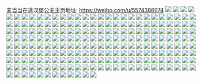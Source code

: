 麦当当在逃汉堡公主主页地址: https://weibo.com/u/5574388974 
![](https://wx4.sinaimg.cn/mw2000/0065fzdAly1h9irn8w8xtj30ug14ldro.jpg) 
![](https://wx4.sinaimg.cn/mw2000/0065fzdAly1h9irn85wn4j31sc2dsb29.jpg) 
![](https://wx4.sinaimg.cn/mw2000/0065fzdAly1h9irnajovkj31pi2dr7wh.jpg) 
![](https://wx4.sinaimg.cn/mw2000/0065fzdAly1h9irndhzr3j32c0340u0y.jpg) 
![](https://wx4.sinaimg.cn/mw2000/0065fzdAly1h96xp3h7k2j30yi0xhwkd.jpg) 
![](https://wx4.sinaimg.cn/mw2000/0065fzdAly1h94kw5hegdj31sc2ds7wi.jpg) 
![](https://wx4.sinaimg.cn/mw2000/0065fzdAly1h93i43r23nj30yi1pcak3.jpg) 
![](https://wx4.sinaimg.cn/mw2000/0065fzdAly1h9332r04f0j30yi22o1kx.jpg) 
![](https://wx4.sinaimg.cn/mw2000/0065fzdAly1h9332py6m1j30yi22otx5.jpg) 
![](https://wx4.sinaimg.cn/mw2000/0065fzdAly1h8wk0ss5axj30yi0mun2j.jpg) 
![](https://wx4.sinaimg.cn/mw2000/0065fzdAly1h8t8o61lv6j30yi22o1kx.jpg) 
![](https://wx4.sinaimg.cn/mw2000/0065fzdAly1h8qu4d3x3uj30yi22oq91.jpg) 
![](https://wx4.sinaimg.cn/mw2000/0065fzdAly1h8pptvjww4j31hb2mr4qp.jpg) 
![](https://wx4.sinaimg.cn/mw2000/0065fzdAly1h8pptw4y3yj30tn1sw4fk.jpg) 
![](https://wx4.sinaimg.cn/mw2000/0065fzdAly1h8pptwn14ij30tu1h17ou.jpg) 
![](https://wx4.sinaimg.cn/mw2000/0065fzdAly1h8pptx7h3cj31qf3324qq.jpg) 
![](https://wx4.sinaimg.cn/mw2000/0065fzdAly1h8pptxo3zkj31q932nb29.jpg) 
![](https://wx4.sinaimg.cn/mw2000/0065fzdAly1h8pptsad3dj31r0340e82.jpg) 
![](https://wx4.sinaimg.cn/mw2000/0065fzdAly1h8kriwyggrj30sg0lm40u.jpg) 
![](https://wx4.sinaimg.cn/mw2000/0065fzdAly1h8arawzlisj32c0340b2a.jpg) 
![](https://wx4.sinaimg.cn/mw2000/0065fzdAly1h8aray023tj32au32gnpe.jpg) 
![](https://wx4.sinaimg.cn/mw2000/0065fzdAly1h8arb82rrrj33402c0kjn.jpg) 
![](https://wx4.sinaimg.cn/mw2000/0065fzdAly1h8arb27ifkj32c0340x6q.jpg) 
![](https://wx4.sinaimg.cn/mw2000/0065fzdAly1h8arb5ytwij32c03404qs.jpg) 
![](https://wx4.sinaimg.cn/mw2000/0065fzdAly1h8arauyvnaj328q2znhdv.jpg) 
![](https://wx4.sinaimg.cn/mw2000/0065fzdAly1h8arba4z1xj32c0340npe.jpg) 
![](https://wx4.sinaimg.cn/mw2000/0065fzdAly1h8arbc1kdkj32c0340hdu.jpg) 
![](https://wx4.sinaimg.cn/mw2000/0065fzdAly1h8arbclsugj315o1q5qeh.jpg) 
![](https://wx4.sinaimg.cn/mw2000/0065fzdAly1h7yywyg7nkj30yi0ssag4.jpg) 
![](https://wx4.sinaimg.cn/mw2000/0065fzdAly1h7wevpx1hdj315o226k7w.jpg) 
![](https://wx4.sinaimg.cn/mw2000/0065fzdAly1h7wets6u4ij315o13jdp9.jpg) 
![](https://wx4.sinaimg.cn/mw2000/0065fzdAly1h7wcnnan3ej30u00u078t.jpg) 
![](https://wx4.sinaimg.cn/mw2000/0065fzdAly1h7ryjgi17jj30u00u07e5.jpg) 
![](https://wx4.sinaimg.cn/mw2000/0065fzdAly1h7ryknhgd6j30u00u07d8.jpg) 
![](https://wx4.sinaimg.cn/mw2000/0065fzdAly1h7gt2d0ix2j31yq1yqb29.jpg) 
![](https://wx4.sinaimg.cn/mw2000/0065fzdAly1h7c0184om7j30u01hctf8.jpg) 
![](https://wx4.sinaimg.cn/mw2000/0065fzdAly1h76dlghl4xj315o2et7wh.jpg) 
![](https://wx4.sinaimg.cn/mw2000/0065fzdAly1h6y3cmebjcj30u01hcn2v.jpg) 
![](https://wx4.sinaimg.cn/mw2000/0065fzdAly1h6y3cneb1dj315o2bcx6p.jpg) 
![](https://wx4.sinaimg.cn/mw2000/0065fzdAly1h6ja072lc7j30sg0sgq5k.jpg) 
![](https://wx4.sinaimg.cn/mw2000/0065fzdAly1h6ffsuoeuqj32c0340qv6.jpg) 
![](https://wx4.sinaimg.cn/mw2000/0065fzdAly1h69vvgr6hij31s035sq91.jpg) 
![](https://wx4.sinaimg.cn/mw2000/0065fzdAly1h61t89lxazj315o0ql750.jpg) 
![](https://wx4.sinaimg.cn/mw2000/0065fzdAly1h5z5d1lu1fj31eq1eqkb9.jpg) 
![](https://wx4.sinaimg.cn/mw2000/0065fzdAly1h5yd23qki6j31hc0u0wjt.jpg) 
![](https://wx4.sinaimg.cn/mw2000/0065fzdAly1h5s3zk3iuhj30u01hcn9k.jpg) 
![](https://wx4.sinaimg.cn/mw2000/0065fzdAly1h5s3zjrjtuj30yi1c44dv.jpg) 
![](https://wx4.sinaimg.cn/mw2000/0065fzdAly1h5a4gvxw5rj31q12aq1kv.jpg) 
![](https://wx4.sinaimg.cn/mw2000/0065fzdAly1h5a4h2u0pgj32d935s7wi.jpg) 
![](https://wx4.sinaimg.cn/mw2000/0065fzdAly1h5760n4hkij30u013xtei.jpg) 
![](https://wx4.sinaimg.cn/mw2000/0065fzdAly1h53x2crt2rj30so128120.jpg) 
![](https://wx4.sinaimg.cn/mw2000/0065fzdAly1h4zqm686nhj31sc2ds4qp.jpg) 
![](https://wx4.sinaimg.cn/mw2000/0065fzdAly1h4yd89umzxj32c0340kjl.jpg) 
![](https://wx4.sinaimg.cn/mw2000/0065fzdAly1h4yd9dlfotj32c0340x6p.jpg) 
![](https://wx4.sinaimg.cn/mw2000/0065fzdAly1h4ydf0x5pbj32bz33zb2a.jpg) 
![](https://wx4.sinaimg.cn/mw2000/0065fzdAly1h4ydex2jb8j32c0340u0x.jpg) 
![](https://wx4.sinaimg.cn/mw2000/0065fzdAly1h4n1leahsuj30zf1b6gwm.jpg) 
![](https://wx4.sinaimg.cn/mw2000/0065fzdAly1h4n1lf53ccj32c0340e82.jpg) 
![](https://wx4.sinaimg.cn/mw2000/0065fzdAly1h4jldl7ib3j30yi1gyk8q.jpg) 
![](https://wx4.sinaimg.cn/mw2000/0065fzdAly1h3ztjo0mgrj31sc2dsqv5.jpg) 
![](https://wx4.sinaimg.cn/mw2000/0065fzdAly1h3ztjq3dxjj32c0340u0x.jpg) 
![](https://wx4.sinaimg.cn/mw2000/0065fzdAly1h3ztjnc4b7j31sc2ds4qp.jpg) 
![](https://wx4.sinaimg.cn/mw2000/0065fzdAly1h3ztjuiq9pj315o2p8u0x.jpg) 
![](https://wx4.sinaimg.cn/mw2000/0065fzdAly1h3p9s022qjj315o334npd.jpg) 
![](https://wx4.sinaimg.cn/mw2000/0065fzdAly1h3p9s0td6aj31sc2dshdt.jpg) 
![](https://wx4.sinaimg.cn/mw2000/0065fzdAly1h3p9s1or1aj32c0340b2a.jpg) 
![](https://wx4.sinaimg.cn/mw2000/0065fzdAly1h3pa41qp3cj315o335x6p.jpg) 
![](https://wx4.sinaimg.cn/mw2000/0065fzdAly1h3pa40ve5dj30uk5moe82.jpg) 
![](https://wx4.sinaimg.cn/mw2000/0065fzdAly1h3pa5gglmrj31sc2dsu0x.jpg) 
![](https://wx4.sinaimg.cn/mw2000/0065fzdAly1h3pa5iboudj31qy33ze82.jpg) 
![](https://wx4.sinaimg.cn/mw2000/0065fzdAly1h3g7wvu7tvj315o334npd.jpg) 
![](https://wx4.sinaimg.cn/mw2000/0065fzdAly1h3g7wzxqk2j30xc334hdt.jpg) 
![](https://wx4.sinaimg.cn/mw2000/0065fzdAly1h3g7wyi2mnj30xc4xthdt.jpg) 
![](https://wx4.sinaimg.cn/mw2000/0065fzdAly1h3g7x2m6i0j31nx27t7wh.jpg) 
![](https://wx4.sinaimg.cn/mw2000/0065fzdAly1h3g80h67kxj315o334npd.jpg) 
![](https://wx4.sinaimg.cn/mw2000/0065fzdAly1h3g6m88prgj30sg0pidik.jpg) 
![](https://wx4.sinaimg.cn/mw2000/0065fzdAly1h2ycfootqjj31e91v1dzl.jpg) 
![](https://wx4.sinaimg.cn/mw2000/0065fzdAly1h2u3achtx4j30jx0i1gn1.jpg) 
![](https://wx4.sinaimg.cn/mw2000/0065fzdAly1h2oc3q4a6dj31s72dmhdt.jpg) 
![](https://wx4.sinaimg.cn/mw2000/0065fzdAly1h2oc3stgasj32a231e1ky.jpg) 
![](https://wx4.sinaimg.cn/mw2000/0065fzdAly1h2oc3p4918j32c0340npf.jpg) 
![](https://wx4.sinaimg.cn/mw2000/0065fzdAly1h2odh0i1qhj30y51pcwun.jpg) 
![](https://wx4.sinaimg.cn/mw2000/0065fzdAly1h2od26jvc9j32c0340qv7.jpg) 
![](https://wx4.sinaimg.cn/mw2000/0065fzdAly1h2ocj3znxgj32c03407wi.jpg) 
![](https://wx4.sinaimg.cn/mw2000/0065fzdAly1h2oc3tsizmj30y91pbndb.jpg) 
![](https://wx4.sinaimg.cn/mw2000/0065fzdAly1h2ocfigm5ij32c0340hdt.jpg) 
![](https://wx4.sinaimg.cn/mw2000/0065fzdAly1h22gk0xiedj30vg080dh4.jpg) 
![](https://wx4.sinaimg.cn/mw2000/0065fzdAly1h0xhd8rwtxj30jw0jwjtf.jpg) 
![](https://wx4.sinaimg.cn/mw2000/0065fzdAly1h0u427c72wj32c0340kjl.jpg) 
![](https://wx4.sinaimg.cn/mw2000/0065fzdAly1h0jw2o0sajj30u00u015k.jpg) 
![](https://wx4.sinaimg.cn/mw2000/0065fzdAly1h06degiu9bj30yh124q7v.jpg) 
![](https://wx4.sinaimg.cn/mw2000/0065fzdAly1gzys58ca5aj30yi1ik78o.jpg) 
![](https://wx4.sinaimg.cn/mw2000/0065fzdAly1gzxxz3fggnj30yi22on5b.jpg) 
![](https://wx4.sinaimg.cn/mw2000/0065fzdAly1gzfp1b938aj30xc3pde81.jpg) 
![](https://wx4.sinaimg.cn/mw2000/0065fzdAly1gzfp19qoq8j30uk55w7wi.jpg) 
![](https://wx4.sinaimg.cn/mw2000/0065fzdAly1gzaz1whmqpj31sc2ds4qp.jpg) 
![](https://wx4.sinaimg.cn/mw2000/0065fzdAly1gz6hlvzgrvj30yi1axadu.jpg) 
![](https://wx4.sinaimg.cn/mw2000/0065fzdAly1gyuhrus155j30yi22o1kx.jpg) 
![](https://wx4.sinaimg.cn/mw2000/0065fzdAly1gyuhrvw7u8j30yi22o7wh.jpg) 
![](https://wx4.sinaimg.cn/mw2000/0065fzdAly1gyjcxrmvqaj30yi0obdi6.jpg) 
![](https://wx4.sinaimg.cn/mw2000/0065fzdAly1gyjcxqqwmgj30yi0sdacl.jpg) 
![](https://wx4.sinaimg.cn/mw2000/0065fzdAly1gyc7kn539gj31c62dohdt.jpg) 
![](https://wx4.sinaimg.cn/mw2000/0065fzdAly1gyc7knn2xlj31c62dokjl.jpg) 
![](https://wx4.sinaimg.cn/mw2000/0065fzdAly1gyc7kmmd48j31c62dohdt.jpg) 
![](https://wx4.sinaimg.cn/mw2000/0065fzdAly1gy5hg94nelj30qp0b63zt.jpg) 
![](https://wx4.sinaimg.cn/mw2000/0065fzdAly1gy22a40pz4j31561ix1kx.jpg) 
![](https://wx4.sinaimg.cn/mw2000/0065fzdAly1gxpd1dn20uj30v01vy42m.jpg) 
![](https://wx4.sinaimg.cn/mw2000/0065fzdAly1gwzv09uhdaj32c02c0qv5.jpg) 
![](https://wx4.sinaimg.cn/mw2000/0065fzdAly1gwk3471tdmj32c02c0npd.jpg) 
![](https://wx4.sinaimg.cn/mw2000/0065fzdAly1gw6bcgctj8j32c02c0e83.jpg) 
![](https://wx4.sinaimg.cn/mw2000/0065fzdAly1gva3j1lm32j62c0340qv502.jpg) 
![](https://wx4.sinaimg.cn/mw2000/0065fzdAly1guzp6k2tduj60yi1pcwt002.jpg) 
![](https://wx4.sinaimg.cn/mw2000/0065fzdAly1gupfzy8brpj61ff1wke8102.jpg) 
![](https://wx4.sinaimg.cn/mw2000/0065fzdAly1gupfzvn8mlj61jx22khdt02.jpg) 
![](https://wx4.sinaimg.cn/mw2000/0065fzdAly1gupg00cltaj61i920c7wh02.jpg) 
![](https://wx4.sinaimg.cn/mw2000/0065fzdAly1guiq7j7323j62c0340e8102.jpg) 
![](https://wx4.sinaimg.cn/mw2000/0065fzdAly1gu4unh445oj32c0340b1l.jpg) 
![](https://wx4.sinaimg.cn/mw2000/0065fzdAly1gu36pbdorlj32c02c0npd.jpg) 
![](https://wx4.sinaimg.cn/mw2000/0065fzdAly1gu03vet5bfj32c02c0u0x.jpg) 
![](https://wx4.sinaimg.cn/mw2000/0065fzdAly1gtqk1t8lnlj32c0340u0y.jpg) 
![](https://wx4.sinaimg.cn/mw2000/0065fzdAly1gt8o29t72hj30mz0hv40e.jpg) 
![](https://wx4.sinaimg.cn/mw2000/0065fzdAly1gt8o2asbimj30n00inmyw.jpg) 
![](https://wx4.sinaimg.cn/mw2000/0065fzdAly1gt8o28yu14j30n00lv75s.jpg) 
![](https://wx4.sinaimg.cn/mw2000/0065fzdAly1gt3cgjht7rj30n01dsgwk.jpg) 
![](https://wx4.sinaimg.cn/mw2000/0065fzdAly1gt3cgjt2poj30ry0ry42j.jpg) 
![](https://wx4.sinaimg.cn/mw2000/0065fzdAly1gswrjyitfdj30al087jrs.jpg) 
![](https://wx4.sinaimg.cn/mw2000/0065fzdAly1gsj0fzijnmj32ps1j04qp.jpg) 
![](https://wx4.sinaimg.cn/mw2000/0065fzdAly1gse1jlw1d3j30n00n0jtg.jpg) 
![](https://wx4.sinaimg.cn/mw2000/0065fzdAly1gsd5rtkf57j32c02c01kx.jpg) 
![](https://wx4.sinaimg.cn/mw2000/0065fzdAly1gsb3oe8941j30mc13q7f0.jpg) 
![](https://wx4.sinaimg.cn/mw2000/0065fzdAly1gsb3oen85dj30mp14bako.jpg) 
![](https://wx4.sinaimg.cn/mw2000/0065fzdAly1grei0a1co3j31zq1zqngq.jpg) 
![](https://wx4.sinaimg.cn/mw2000/0065fzdAly1grc8dpom81j30n009cwfs.jpg) 
![](https://wx4.sinaimg.cn/mw2000/0065fzdAly1gr8obqv17aj30vc15stna.jpg) 
![](https://wx4.sinaimg.cn/mw2000/0065fzdAly1gr8obroo0cj32c03407wi.jpg) 
![](https://wx4.sinaimg.cn/mw2000/0065fzdAly1gpdmgt9zgsj32c02c0npd.jpg) 
![](https://wx4.sinaimg.cn/mw2000/0065fzdAly1gh8xdpl8zzj3132132aid.jpg) 
![](https://wx4.sinaimg.cn/mw2000/0065fzdAly1gh178h9cqfj32ds1sg4qp.jpg) 
![](https://wx4.sinaimg.cn/mw2000/0065fzdAly1ggm0s6m3n7j32c02c0u0x.jpg) 
![](https://wx4.sinaimg.cn/mw2000/0065fzdAly1gfzitp3eadj31mb1mbqs5.jpg) 
![](https://wx4.sinaimg.cn/mw2000/0065fzdAly1gfzitqo654j31mb1mb1jk.jpg) 
![](https://wx4.sinaimg.cn/mw2000/0065fzdAly1gfzitr1rqij30p00p00yx.jpg) 
![](https://wx4.sinaimg.cn/mw2000/0065fzdAly1gfzitrimsuj31mb1mbk7v.jpg) 
![](https://wx4.sinaimg.cn/mw2000/0065fzdAly1gfzitsiz1rj32c02c01bm.jpg) 
![](https://wx4.sinaimg.cn/mw2000/0065fzdAly1gfzittsh4dj32c02c0165.jpg) 
![](https://wx4.sinaimg.cn/mw2000/0065fzdAly1gfzitv6otcj32c02c0az7.jpg) 
![](https://wx4.sinaimg.cn/mw2000/0065fzdAly1gfzitxvlgyj32c02c04pg.jpg) 
![](https://wx4.sinaimg.cn/mw2000/0065fzdAly1gfzitnbuhbj32c02c0k6w.jpg) 
![](https://wx4.sinaimg.cn/mw2000/0065fzdAly1gfpjb52so4j31dw1f54qq.jpg) 
![](https://wx4.sinaimg.cn/mw2000/0065fzdAly1gfpjb5sa95j311c11cty5.jpg) 
![](https://wx4.sinaimg.cn/mw2000/0065fzdAly1gfpjb3kiubj30z10z17wh.jpg) 
![](https://wx4.sinaimg.cn/mw2000/0065fzdAly1gfpjb72od4j31sg1sgb2a.jpg) 
![](https://wx4.sinaimg.cn/mw2000/0065fzdAly1gc7ikcoa56j30gl0gljtv.jpg) 
![](https://wx4.sinaimg.cn/mw2000/0065fzdAly1gc7ikd2jd0j30iv0iv41v.jpg) 
![](https://wx4.sinaimg.cn/mw2000/0065fzdAly1gc7ikcd4r1j30jl0jl425.jpg) 
![](https://wx4.sinaimg.cn/mw2000/0065fzdAly1gc7ikd9fq3j30im0im41w.jpg) 
![](https://wx4.sinaimg.cn/mw2000/0065fzdAly1gc7ikdqbhej30hs0hs0vg.jpg) 
![](https://wx4.sinaimg.cn/mw2000/0065fzdAly1gc7ikdi5jlj30k00k10wk.jpg) 
![](https://wx4.sinaimg.cn/mw2000/0065fzdAly1gbeua4tkcaj31o01o07wh.jpg) 
![](https://wx4.sinaimg.cn/mw2000/0065fzdAly1gbeua5gbg7j31o01o0b29.jpg) 
![](https://wx4.sinaimg.cn/mw2000/0065fzdAly1gb28at7ilaj31nm27ib29.jpg) 
![](https://wx4.sinaimg.cn/mw2000/0065fzdAly1gb28aup04yj31r02c0qt0.jpg) 
![](https://wx4.sinaimg.cn/mw2000/0065fzdAly1gao6csly3nj31k81k8npd.jpg) 
![](https://wx4.sinaimg.cn/mw2000/0065fzdAly1g9ijvwt2o4j31sg1sgtz5.jpg) 
![](https://wx4.sinaimg.cn/mw2000/0065fzdAly1g9ijw2ff4mj32c02c0tgp.jpg) 
![](https://wx4.sinaimg.cn/mw2000/0065fzdAly1g9ijvvh507j32c02c013o.jpg) 
![](https://wx4.sinaimg.cn/mw2000/0065fzdAly1g9ijvz38iaj31sg1sg1kx.jpg) 
![](https://wx4.sinaimg.cn/mw2000/0065fzdAly1g8atsf3cfrj31sc1sc1kx.jpg) 
![](https://wx4.sinaimg.cn/mw2000/0065fzdAly1g8atsem86sj31ei1ei1kx.jpg) 
![](https://wx4.sinaimg.cn/mw2000/0065fzdAly1g8atsfxszoj31ei1eitzp.jpg) 
![](https://wx4.sinaimg.cn/mw2000/0065fzdAly1g8atsgqpkpj31mb1mbe81.jpg) 
![](https://wx4.sinaimg.cn/mw2000/0065fzdAly1g83w7xyunij31sg1sgb29.jpg) 
![](https://wx4.sinaimg.cn/mw2000/0065fzdAly1g83w7yoth7j31sg1sgb29.jpg) 
![](https://wx4.sinaimg.cn/mw2000/0065fzdAly1g83w7wa663j31sg1sgb29.jpg) 
![](https://wx4.sinaimg.cn/mw2000/0065fzdAly1g7vu00b64gj31mc1mc7wh.jpg) 
![](https://wx4.sinaimg.cn/mw2000/0065fzdAly1g7vu03qtg1j31mb1mbb29.jpg) 
![](https://wx4.sinaimg.cn/mw2000/0065fzdAly1g7vu05yzurj31mb1mb7ue.jpg) 
![](https://wx4.sinaimg.cn/mw2000/0065fzdAly1g7vu086qdbj31ei1ei7wh.jpg) 
![](https://wx4.sinaimg.cn/mw2000/0065fzdAly1g7vu09kvrlj31mb1mbqrz.jpg) 
![](https://wx4.sinaimg.cn/mw2000/0065fzdAly1g7vu0bdr4rj31eh1ehtss.jpg) 
![](https://wx4.sinaimg.cn/mw2000/0065fzdAly1g7vtzy3ryfj31mb1mb1kx.jpg) 
![](https://wx4.sinaimg.cn/mw2000/0065fzdAly1g7vu0d4ekkj31mb1mb4qp.jpg) 
![](https://wx4.sinaimg.cn/mw2000/0065fzdAly1g7vu0f4kiej31mb1mb7wh.jpg) 
![](https://wx4.sinaimg.cn/mw2000/0065fzdAly1g7ld125ic9j31o01o0x6p.jpg) 
![](https://wx4.sinaimg.cn/mw2000/0065fzdAly1g7kblgdqqlj32io2iohdt.jpg) 
![](https://wx4.sinaimg.cn/mw2000/0065fzdAly1g7kbljiroej30rb8crnpd.jpg) 
![](https://wx4.sinaimg.cn/mw2000/0065fzdAly1g7kbll4h72j319b51ehdt.jpg) 
![](https://wx4.sinaimg.cn/mw2000/0065fzdAly1g7kblmbnebj30us7ewkjl.jpg) 
![](https://wx4.sinaimg.cn/mw2000/0065fzdAly1g7kblf273ej30xh6tjnpd.jpg) 
![](https://wx4.sinaimg.cn/mw2000/0065fzdAly1g7kblhxgaij314j5mqqv5.jpg) 
![](https://wx4.sinaimg.cn/mw2000/0065fzdAly1g6qlstaqjjj31o01o01kx.jpg) 
![](https://wx4.sinaimg.cn/mw2000/0065fzdAly1g5wpq3fv3ij31w02ioe81.jpg) 
![](https://wx4.sinaimg.cn/mw2000/0065fzdAly1g5wpq2tmnyj31w02ioe81.jpg) 
![](https://wx4.sinaimg.cn/mw2000/0065fzdAly1g61fs6zx8rj31w02io4qp.jpg) 
![](https://wx4.sinaimg.cn/mw2000/0065fzdAly1g57ha73jxpj31hf1hf1kx.jpg) 
![](https://wx4.sinaimg.cn/mw2000/0065fzdAly1g4i87raqwpj32a82a97wh.jpg) 
![](https://wx4.sinaimg.cn/mw2000/0065fzdAly1g4i87s837tj32c02c07wh.jpg) 
![](https://wx4.sinaimg.cn/mw2000/0065fzdAly1g4i87phiaoj3248249nfw.jpg) 
![](https://wx4.sinaimg.cn/mw2000/0065fzdAly1g2xhczibsmj311r11qdui.jpg) 
![](https://wx4.sinaimg.cn/mw2000/0065fzdAly1g2n8tm1ezaj32c02c1kjl.jpg) 
![](https://wx4.sinaimg.cn/mw2000/0065fzdAly1g04kr44afnj32c02c01kx.jpg) 
![](https://wx4.sinaimg.cn/mw2000/0065fzdAly1fztfy2f36fj31sg1sgkjn.jpg) 
![](https://wx4.sinaimg.cn/mw2000/0065fzdAly1fzlf80ht3rj32c02c0e81.jpg) 
![](https://wx4.sinaimg.cn/mw2000/0065fzdAly1fzlf7z7ef2j32c02c0hdt.jpg) 
![](https://wx4.sinaimg.cn/mw2000/0065fzdAly1fzlf81fzx4j32bg2bf7wh.jpg) 
![](https://wx4.sinaimg.cn/mw2000/0065fzdAly1fzlf829xqij32c02c07wh.jpg) 
![](https://wx4.sinaimg.cn/mw2000/0065fzdAly1fzlf82y5v3j32c02c0tu1.jpg) 
![](https://wx4.sinaimg.cn/mw2000/0065fzdAly1fzlf83lah0j32c02c0e81.jpg) 
![](https://wx4.sinaimg.cn/mw2000/0065fzdAly1fziz8dbeffj32io1w0kjp.jpg) 
![](https://wx4.sinaimg.cn/mw2000/0065fzdAly1fyfqy1wtu3j31b01b04gc.jpg) 
![](https://wx4.sinaimg.cn/mw2000/0065fzdAly1fu9fhanh8wj329k29kh8w.jpg) 
![](https://wx4.sinaimg.cn/mw2000/0065fzdAly1fu1gyltathj3256256qva.jpg) 
![](https://wx4.sinaimg.cn/mw2000/0065fzdAly1ftzvp8tdcmj32c02c0gro.jpg) 
![](https://wx4.sinaimg.cn/mw2000/0065fzdAly1ftzvpbka1oj32c02c0x6t.jpg) 
![](https://wx4.sinaimg.cn/mw2000/0065fzdAly1ft1aczv763j30ku1124qp.jpg) 
![](https://wx4.sinaimg.cn/mw2000/0065fzdAly1ft1ad0fyl5j30ku1127ne.jpg) 
